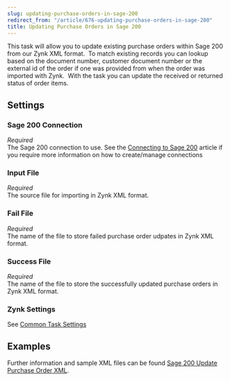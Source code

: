 ```yaml
---
slug: updating-purchase-orders-in-sage-200
redirect_from: "/article/676-updating-purchase-orders-in-sage-200"
title: Updating Purchase Orders in Sage 200
---
```

This task will allow you to update existing purchase orders within Sage 200 from our Zynk XML format.  To match existing records you can lookup based on the document number, customer document number or the external id of the order if one was provided from when the order was imported with Zynk.  With the task you can update the received or returned status of order items.


## Settings
### Sage 200 Connection
_Required_  
The Sage 200 connection to use.  See the [Connecting to Sage 200](connecting-to-sage-200) article if you require more information on how to create/manage connections

### Input File
_Required_  
The source file for importing in Zynk XML format.

### Fail File
_Required_  
The name of the file to store failed purchase order udpates in Zynk XML format.

### Success File
_Required_  
The name of the file to store the successfully updated purchase orders in Zynk XML format.

### Zynk Settings
See [Common Task Settings](common-task-settings)

## Examples
Further information and sample XML files can be found [Sage 200 Update Purchase Order XML](sage-200-update-purchase-order-xml).